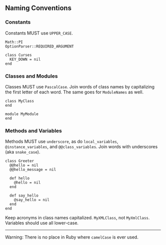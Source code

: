 ## Naming Conventions


### Constants

Constants MUST use `UPPER_CASE`.

    Math::PI
    OptionParser::REQUIRED_ARGUMENT

    class Curses
      KEY_DOWN = nil
    end


### Classes and Modules

Classes MUST use `PascalCase`. Join words of class names by capitalizing the first letter of each word. The same goes for `ModuleNames` as well.

    class MyClass
    end

    module MyModule
    end


### Methods and Variables

Methods MUST use `underscore`, as do `local_variables`, `@instance_variables`, and `@@class_variables`. Join words with underscores (aka `snake_case`).

    class Greeter
      @@hello = nil
      @@hello_message = nil

      def hello
        @hello = nil
      end

      def say_hello
        @say_hello = nil
      end
    end

Keep acronyms in class names capitalized. `MyXMLClass`, not `MyXmlClass`. Variables should use all lower-case.

---

Warning: There is no place in Ruby where `camelCase` is ever used.
